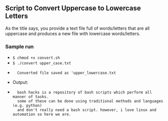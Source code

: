 ## Script to Convert Uppercase to Lowercase Letters

As the title says, you provide a text file full of words/letters that are all uppercase and produces a new file with lowercase words/letters. 

### Sample run

- `$ chmod +x convert.sh`
- `$ ./convert upper_case.txt`
-       Converted file saved as 'upper_lowercase.txt
- Output:
-       bash hacks is a repository of bash scripts which perform all manner of tasks.
        some of these can be done using traditional methods and languages (e.g. python) 
        and don't really need a bash script. however, i love linux and automation so here we are.
